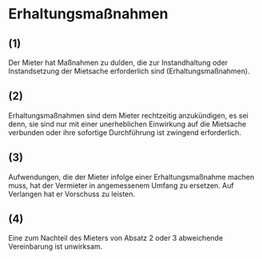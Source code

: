 # Erhaltungsmaßnahmen



## (1)

 Der Mieter hat Maßnahmen zu dulden, die zur Instandhaltung oder Instandsetzung der Mietsache erforderlich sind (Erhaltungsmaßnahmen).

## (2)

 Erhaltungsmaßnahmen sind dem Mieter rechtzeitig anzukündigen, es sei denn, sie sind nur mit einer unerheblichen Einwirkung auf die Mietsache verbunden oder ihre sofortige Durchführung ist zwingend erforderlich.

## (3)

 Aufwendungen, die der Mieter infolge einer Erhaltungsmaßnahme machen muss, hat der Vermieter in angemessenem Umfang zu ersetzen. Auf Verlangen hat er Vorschuss zu leisten.

## (4)

 Eine zum Nachteil des Mieters von Absatz 2 oder 3 abweichende Vereinbarung ist unwirksam. 

